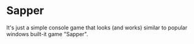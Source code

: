 # Sapper
It's just a simple console game that looks (and works) similar to popular windows built-it game "Sapper".
